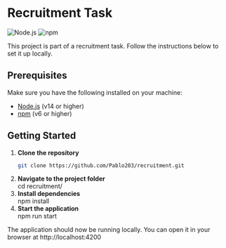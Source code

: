# Recruitment Task

![Node.js](https://img.shields.io/badge/node-%3E%3D14.0.0-brightgreen)
![npm](https://img.shields.io/badge/npm-%3E%3D6.0.0-blue)

This project is part of a recruitment task. Follow the instructions below to set it up locally.

## Prerequisites

Make sure you have the following installed on your machine:

- [Node.js](https://nodejs.org/) (v14 or higher)
- [npm](https://www.npmjs.com/) (v6 or higher)

## Getting Started

1. **Clone the repository**
   ```bash
   git clone https://github.com/Pablo203/recruitment.git
   ```
2. **Navigate to the project folder**  
   cd recruitment/
3. **Install dependencies**  
   npm install
4. **Start the application**  
   npm run start

The application should now be running locally. You can open it in your browser at http://localhost:4200
